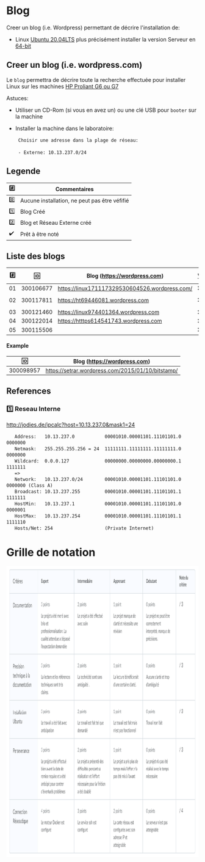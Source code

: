 
# Blog


Creer un blog (i.e. Wordpress) permettant de décrire l'installation de:

* Linux [Ubuntu 20.04LTS](https://releases.ubuntu.com/20.04/) plus précisément installer la version  Serveur en [64-bit](https://releases.ubuntu.com/20.04/ubuntu-20.04.1-live-server-amd64.iso)

## Creer un blog (i.e. wordpress.com)

Le `blog` permettra de décrire toute la recherche effectuée pour installer Linux sur les machines [HP Proliant G6 ou G7](https://github.com/CollegeBoreal/Laboratoires/tree/master/3202/proliant)

Astuces: 

* Utiliser un CD-Rom (si vous en avez un) ou une clé USB pour `booter` sur la machine

* Installer la machine dans le laboratoire:

       Choisir une adresse dans la plage de réseau:
       
       - Externe: 10.13.237.0/24
       
       
## Legende

| :hash:             | Commentaires                                  |
|--------------------|-----------------------------------------------|
| :zero:             | Aucune installation, ne peut pas être véfifié |
| :one:              | Blog Créé                                     |
| :two:              | Blog et Réseau Externe créé                   |
| :heavy_check_mark: | Prêt à être noté                              |

## Liste des blogs

|:hash:| :id:      |   Blog (https://wordpress.com)                                                    | [VPN](https://github.com/CollegeBoreal/Tutoriels/tree/main/V.VPN)  | [Check](README.md#legende) | [Reseau Externe](README.md#one-reseau-externe)|
|------|-----------|-----------------------------------------------------------------------------------|------|--------------------|---------------|
| 01   | 300106677 | https://linux171117329530604526.wordpress.com/                                    | :x:  | :x:                | 10.13.237.?   |
| 02   | 300117811 | https://ht69446081.wordpress.com                                                  | :x:  | :x:                | 10.13.23      7.?   |             
|      03   | 300121460 | https://linux974401364.wordpress.com                                              | :x:  | :x:                | 10.13.237.?   |
| 04   | 300122014 | https://htttps614541743.wordpress.com                                             | :x:  | :x:                | 10.13.237.?   |
| 05   | 300115506 |                                                                                   | :x:  | :x:                | 10.13.237.?            |jojo975297757.wordpress.com

                                                                                                                                                                                                                                                                                                                                                                                                                   
       

#### Example
| :id:      |   Blog (https://wordpress.com)                          |
|-----------|---------------------------------------------------------|
| 300098957 | https://setrar.wordpress.com/2015/01/10/bitstamp/       | 


## References

### :one: Reseau Interne

http://jodies.de/ipcalc?host=10.13.237.0&mask1=24

       Address:   10.13.237.0           00001010.00001101.11101101.0 0000000
       Netmask:   255.255.255.256 = 24  11111111.11111111.11111111.0 0000000
       Wildcard:  0.0.0.127             00000000.00000000.00000000.1 1111111
       =>
       Network:   10.13.237.0/24        00001010.00001101.11101101.0 0000000 (Class A)
       Broadcast: 10.13.237.255         00001010.00001101.11101101.1 1111111
       HostMin:   10.13.237.1           00001010.00001101.11101101.0 0000001
       HostMax:   10.13.237.254         00001010.00001101.11101101.1 1111110
       Hosts/Net: 254                   (Private Internet)

# Grille de notation

<img src="images/Rubrique-Linux.png" width=1097 height=762 > </img>
